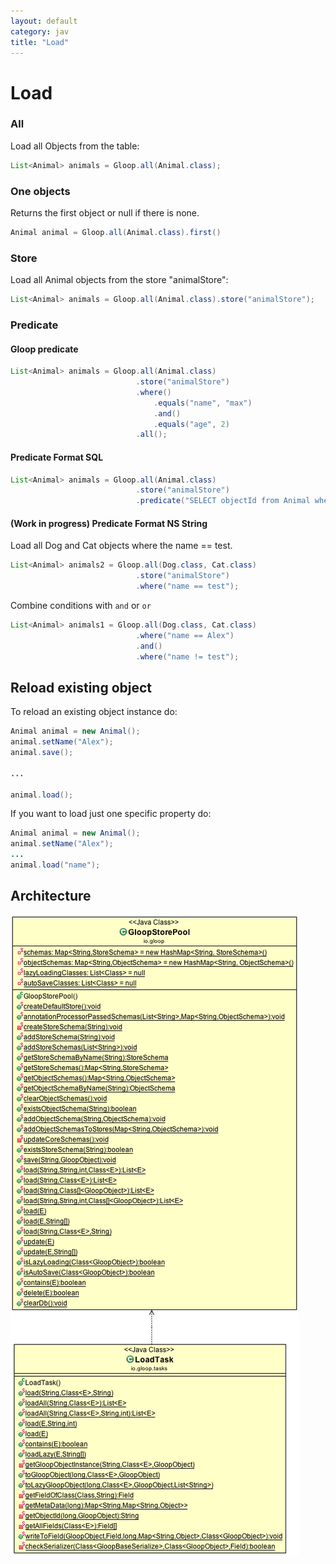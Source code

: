 ```yaml
---
layout: default
category: jav
title: "Load"
---
```


# Load


### All

Load all Objects from the table:

```java
List<Animal> animals = Gloop.all(Animal.class);
```

### One objects

Returns the first object or null if there is none.

```java
Animal animal = Gloop.all(Animal.class).first()
```

### Store

Load all Animal objects from the store "animalStore":

```java
List<Animal> animals = Gloop.all(Animal.class).store("animalStore");
```

### Predicate

#### Gloop predicate

```java
List<Animal> animals = Gloop.all(Animal.class)
							.store("animalStore")
							.where()
								.equals("name", "max")
								.and()
								.equals("age", 2)
							.all();

```

#### Predicate Format SQL

```java
List<Animal> animals = Gloop.all(Animal.class)
							.store("animalStore")
							.predicate("SELECT objectId from Animal where objectId = 'abc'");
```

#### (Work in progress) Predicate Format NS String

Load all Dog and Cat objects where the name == test.

```java
List<Animal> animals2 = Gloop.all(Dog.class, Cat.class)
					 		.store("animalStore")
					 		.where("name == test");
```

Combine conditions with `and` or `or`

```java				 
List<Animal> animals1 = Gloop.all(Dog.class, Cat.class)
					 		.where("name == Alex")
					 		.and()
					 		.where("name != test");
```

## Reload existing object

To reload an existing object instance do:

```java
Animal animal = new Animal();
animal.setName("Alex");
animal.save();

...

animal.load();

```

If you want to load just one specific property do:

```java
Animal animal = new Animal();
animal.setName("Alex");
...
animal.load("name");
```


## Architecture

![Collection Serializer](../../images/gloopSDK-java/Load.png)
